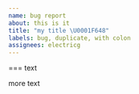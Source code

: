 ```yaml
---
name: bug report
about: this is it
title: "my title \U0001F648"
labels: bug, duplicate, with colon
assignees: electricg
---
```








===
text

more text
